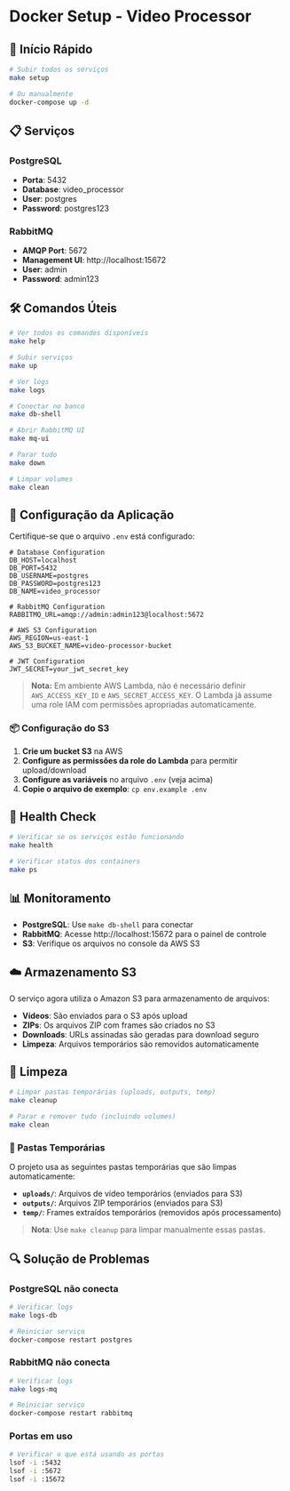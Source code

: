 # Docker Setup - Video Processor

## 🚀 Início Rápido

```bash
# Subir todos os serviços
make setup

# Ou manualmente
docker-compose up -d
```

## 📋 Serviços

### PostgreSQL
- **Porta**: 5432
- **Database**: video_processor
- **User**: postgres
- **Password**: postgres123

### RabbitMQ
- **AMQP Port**: 5672
- **Management UI**: http://localhost:15672
- **User**: admin
- **Password**: admin123

## 🛠️ Comandos Úteis

```bash
# Ver todos os comandos disponíveis
make help

# Subir serviços
make up

# Ver logs
make logs

# Conectar no banco
make db-shell

# Abrir RabbitMQ UI
make mq-ui

# Parar tudo
make down

# Limpar volumes
make clean
```

## 🔧 Configuração da Aplicação

Certifique-se que o arquivo `.env` está configurado:

```env
# Database Configuration
DB_HOST=localhost
DB_PORT=5432
DB_USERNAME=postgres
DB_PASSWORD=postgres123
DB_NAME=video_processor

# RabbitMQ Configuration
RABBITMQ_URL=amqp://admin:admin123@localhost:5672

# AWS S3 Configuration
AWS_REGION=us-east-1
AWS_S3_BUCKET_NAME=video-processor-bucket

# JWT Configuration
JWT_SECRET=your_jwt_secret_key
```

> **Nota:** Em ambiente AWS Lambda, não é necessário definir `AWS_ACCESS_KEY_ID` e `AWS_SECRET_ACCESS_KEY`. O Lambda já assume uma role IAM com permissões apropriadas automaticamente.

### 📦 Configuração do S3

1. **Crie um bucket S3** na AWS
2. **Configure as permissões da role do Lambda** para permitir upload/download
3. **Configure as variáveis** no arquivo `.env` (veja acima)
4. **Copie o arquivo de exemplo**: `cp env.example .env`

## 🏥 Health Check

```bash
# Verificar se os serviços estão funcionando
make health

# Verificar status dos containers
make ps
```

## 📊 Monitoramento

- **PostgreSQL**: Use `make db-shell` para conectar
- **RabbitMQ**: Acesse http://localhost:15672 para o painel de controle
- **S3**: Verifique os arquivos no console da AWS S3

## ☁️ Armazenamento S3

O serviço agora utiliza o Amazon S3 para armazenamento de arquivos:

- **Vídeos**: São enviados para o S3 após upload
- **ZIPs**: Os arquivos ZIP com frames são criados no S3
- **Downloads**: URLs assinadas são geradas para download seguro
- **Limpeza**: Arquivos temporários são removidos automaticamente

## 🧹 Limpeza

```bash
# Limpar pastas temporárias (uploads, outputs, temp)
make cleanup

# Parar e remover tudo (incluindo volumes)
make clean
```

### 📁 Pastas Temporárias

O projeto usa as seguintes pastas temporárias que são limpas automaticamente:

- **`uploads/`**: Arquivos de vídeo temporários (enviados para S3)
- **`outputs/`**: Arquivos ZIP temporários (enviados para S3)  
- **`temp/`**: Frames extraídos temporários (removidos após processamento)

> **Nota**: Use `make cleanup` para limpar manualmente essas pastas.

## 🔍 Solução de Problemas

### PostgreSQL não conecta
```bash
# Verificar logs
make logs-db

# Reiniciar serviço
docker-compose restart postgres
```

### RabbitMQ não conecta
```bash
# Verificar logs
make logs-mq

# Reiniciar serviço
docker-compose restart rabbitmq
```

### Portas em uso
```bash
# Verificar o que está usando as portas
lsof -i :5432
lsof -i :5672
lsof -i :15672
```